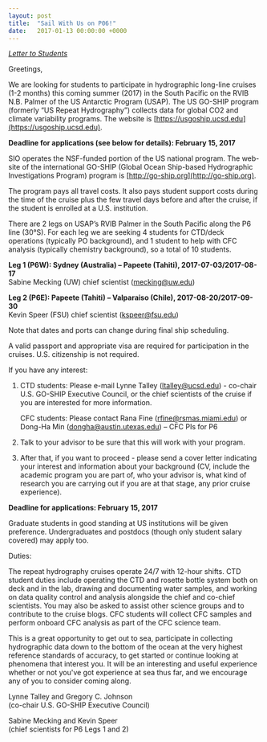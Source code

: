 ```yaml
---
layout: post
title:  "Sail With Us on P06!"
date:   2017-01-13 00:00:00 +0000
---
```

<a href="{{site.baseurl}}/files/P6StudentParticpantRequest_11jan2017.pdf">
<i class="fa fa-file-pdf-o fa-3x" aria-hidden="true"> Letter to Students</i></a>

Greetings,

We are looking for students to participate in hydrographic long-line cruises (1-2 months) this coming summer (2017) in the South Pacific on the RVIB N.B. Palmer of the US Antarctic Program (USAP).
The US GO-SHIP program (formerly “US Repeat Hydrography”) collects data for global CO2 and climate variability programs.
The website is [https://usgoship.ucsd.edu](https://usgoship.ucsd.edu).

**Deadline for applications (see below for details): February 15, 2017**
<!--more-->

SIO operates the NSF-funded portion of the US national program.
The web-site of the international GO-SHIP (Global Ocean Ship-based Hydrographic Investigations Program) program is [http://go-ship.org](http://go-ship.org).

The program pays all travel costs.
It also pays student support costs during the time of the cruise plus the few travel days before and after the cruise, if the student is enrolled at a U.S. institution.

There are 2 legs on USAP’s RVIB Palmer in the South Pacific along the P6 line (30°S).
For each leg we are seeking 4 students for CTD/deck operations (typically PO background), and 1 student to help with CFC analysis (typically chemistry background), so a total of 10 students.

**Leg 1 (P6W): Sydney (Australia) – Papeete (Tahiti), 2017-07-03/2017-08-17**<br>
Sabine Mecking (UW) chief scientist (mecking@uw.edu)

**Leg 2 (P6E): Papeete (Tahiti) – Valparaiso (Chile), 2017-08-20/2017-09-30**<br>
Kevin Speer (FSU) chief scientist (kspeer@fsu.edu)

Note that dates and ports can change during final ship scheduling.

A valid passport and appropriate visa are required for participation in the cruises. U.S. citizenship is not required.

If you have any interest:

1. CTD students: Please e-mail Lynne Talley (ltalley@ucsd.edu) - co-chair U.S. GO-SHIP Executive Council, or the chief scientists of the cruise if you are interested for more information.

   CFC students: Please contact Rana Fine (rfine@rsmas.miami.edu) or Dong-Ha Min (dongha@austin.utexas.edu) – CFC PIs for P6
2. Talk to your advisor to be sure that this will work with your program.
3. After that, if you want to proceed - please send a cover letter indicating your interest and information about your background (CV, include the academic program you are part of, who your advisor is, what kind of research you are carrying out if you are at that stage, any prior cruise experience).

**Deadline for applications:  February 15, 2017**

Graduate students in good standing at US institutions will be given preference.
Undergraduates and postdocs (though only student salary covered) may apply too.

Duties:

The repeat hydrography cruises operate 24/7 with 12-hour shifts.
CTD student duties include operating the CTD and rosette bottle system both on deck and in the lab, drawing and documenting water samples, and working on data quality control and analysis alongside the chief and co-chief scientists.
You may also be asked to assist other science groups and to contribute to the cruise blogs.
CFC students will collect CFC samples and perform onboard CFC analysis as part of the CFC science team.

This is a great opportunity to get out to sea, participate in collecting hydrographic data down to the bottom of the ocean at the very highest reference standards of accuracy, to get started or continue looking at phenomena that interest you.
It will be an interesting and useful experience whether or not you've got experience at sea thus far, and we encourage any of you to consider coming along.

Lynne Talley and Gregory C. Johnson<br>
(co-chair U.S. GO-SHIP Executive Council)

Sabine Mecking and Kevin Speer<br>
(chief scientists for P6 Legs 1 and 2)

